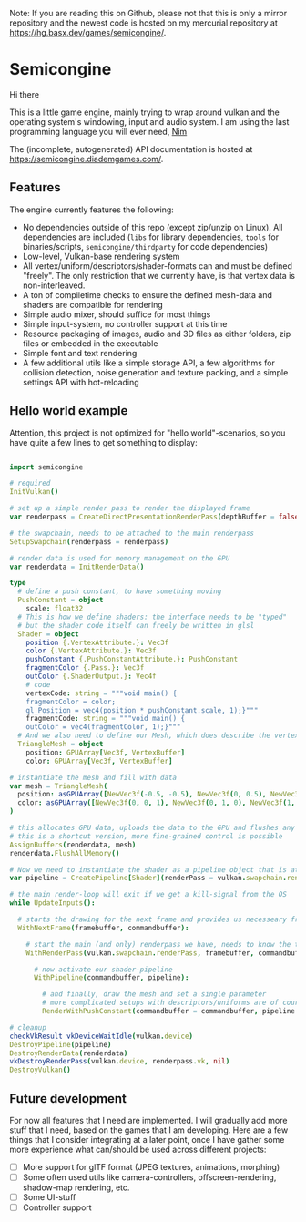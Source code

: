Note: If you are reading this on Github, please not that this is only a mirror
repository and the newest code is hosted on my mercurial repository at
https://hg.basx.dev/games/semicongine/.

# Semicongine

Hi there

This is a little game engine, mainly trying to wrap around vulkan and the
operating system's windowing, input and audio system. I am using the last
programming language you will ever need, [Nim](https://nim-lang.org/)

The (incomplete, autogenerated) API documentation is hosted at <https://semicongine.diademgames.com/>.

## Features

The engine currently features the following:

- No dependencies outside of this repo (except zip/unzip on Linux). All
  dependencies are included (`libs` for library dependencies, `tools` for
  binaries/scripts, `semicongine/thirdparty` for code dependencies)
- Low-level, Vulkan-base rendering system
- All vertex/uniform/descriptors/shader-formats can and must be defined
  "freely". The only restriction that we currently have, is that vertex data is
  non-interleaved.
- A ton of compiletime checks to ensure the defined mesh-data and shaders are
  compatible for rendering
- Simple audio mixer, should suffice for most things
- Simple input-system, no controller support at this time
- Resource packaging of images, audio and 3D files as either folders, zip files or embedded in the executable
- Simple font and text rendering
- A few additional utils like a simple storage API, a few algorithms for
  collision detection, noise generation and texture packing, and a simple
  settings API with hot-reloading

## Hello world example

Attention, this project is not optimized for "hello world"-scenarios, so you
have quite a few lines to get something to display:

```nim

import semicongine

# required
InitVulkan()

# set up a simple render pass to render the displayed frame
var renderpass = CreateDirectPresentationRenderPass(depthBuffer = false, samples = VK_SAMPLE_COUNT_1_BIT)

# the swapchain, needs to be attached to the main renderpass
SetupSwapchain(renderpass = renderpass)

# render data is used for memory management on the GPU
var renderdata = InitRenderData()

type
  # define a push constant, to have something moving
  PushConstant = object
    scale: float32
  # This is how we define shaders: the interface needs to be "typed"
  # but the shader code itself can freely be written in glsl
  Shader = object
    position {.VertexAttribute.}: Vec3f
    color {.VertexAttribute.}: Vec3f
    pushConstant {.PushConstantAttribute.}: PushConstant
    fragmentColor {.Pass.}: Vec3f
    outColor {.ShaderOutput.}: Vec4f
    # code
    vertexCode: string = """void main() {
    fragmentColor = color;
    gl_Position = vec4(position * pushConstant.scale, 1);}"""
    fragmentCode: string = """void main() {
    outColor = vec4(fragmentColor, 1);}"""
  # And we also need to define our Mesh, which does describe the vertex layout
  TriangleMesh = object
    position: GPUArray[Vec3f, VertexBuffer]
    color: GPUArray[Vec3f, VertexBuffer]

# instantiate the mesh and fill with data
var mesh = TriangleMesh(
  position: asGPUArray([NewVec3f(-0.5, -0.5), NewVec3f(0, 0.5), NewVec3f(0.5, -0.5)], VertexBuffer),
  color: asGPUArray([NewVec3f(0, 0, 1), NewVec3f(0, 1, 0), NewVec3f(1, 0, 0)], VertexBuffer),
)

# this allocates GPU data, uploads the data to the GPU and flushes any thing that is host-cached
# this is a shortcut version, more fine-grained control is possible
AssignBuffers(renderdata, mesh)
renderdata.FlushAllMemory()

# Now we need to instantiate the shader as a pipeline object that is attached to a renderpass
var pipeline = CreatePipeline[Shader](renderPass = vulkan.swapchain.renderPass)

# the main render-loop will exit if we get a kill-signal from the OS
while UpdateInputs():

  # starts the drawing for the next frame and provides us necesseary framebuffer and commandbuffer objects in this scope
  WithNextFrame(framebuffer, commandbuffer):

    # start the main (and only) renderpass we have, needs to know the target framebuffer and a commandbuffer
    WithRenderPass(vulkan.swapchain.renderPass, framebuffer, commandbuffer, vulkan.swapchain.width, vulkan.swapchain.height, NewVec4f(0, 0, 0, 0)):

      # now activate our shader-pipeline
      WithPipeline(commandbuffer, pipeline):

        # and finally, draw the mesh and set a single parameter
        # more complicated setups with descriptors/uniforms are of course possible
        RenderWithPushConstant(commandbuffer = commandbuffer, pipeline = pipeline, mesh = mesh, pushConstant = PushConstant(scale: 0.3))

# cleanup
checkVkResult vkDeviceWaitIdle(vulkan.device)
DestroyPipeline(pipeline)
DestroyRenderData(renderdata)
vkDestroyRenderPass(vulkan.device, renderpass.vk, nil)
DestroyVulkan()

```

## Future development

For now all features that I need are implemented. I will gradually add more
stuff that I need, based on the games that I am developing. Here are a few
things that I consider integrating at a later point, once I have gather some
more experience what can/should be used across different projects:

- [ ] More support for glTF format (JPEG textures, animations, morphing)
- [ ] Some often used utils like camera-controllers, offscreen-rendering, shadow-map rendering, etc.
- [ ] Some UI-stuff
- [ ] Controller support
